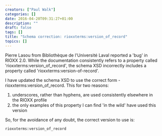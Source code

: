 ```yaml
---
creators: ["Paul Walk"]
categories: []
date: 2016-04-20T09:31:27+01:00
description: ""
draft: false
tags: []
title: "Schema correction: rioxxterms:version_of_record"
topics: []
---
```

Pierre Lasou from Bibliothèque de l'Université Laval reported a 'bug' in RIOXX 2.0. While the documentation consistently refers to a property called 'rioxxterms:version_of_record', the schema XSD incorrectly includes a property called 'rioxxterms:version-of-record'.

I have updated the schema XSD to use the correct form - rioxxterms:version_of_record. This for two reasons:

1. underscores, rather than hyphens, are used consistently elsewhere in the RIOXX profile
2. the only examples of this property I can find 'in the wild' have used this version

So, for the avoidance of any doubt, the correct version to use is:

````
rioxxterms:version_of_record
````